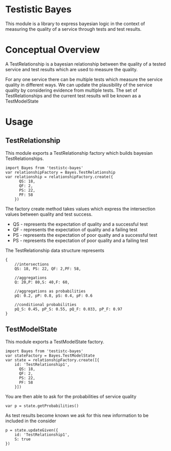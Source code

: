 # Testistic  Bayes

This module is a library to express bayesian logic in the context of measuring the quality of a service through tests and test results.

# Conceptual Overview

A TestRelationship is a bayesian relationship between the quality of a tested service and test results which are used to measure the quality.

For any one service there can be multiple tests which measure the service quality in different ways.
We can update the plausibility of the service quality by considering evidence from multiple tests.  The set of TestRelationships and the current test results will be known as a TestModelState

# Usage

## TestRelationship

This module exports a TestRelationship factory which builds bayesian TestRelationships.

```
import Bayes from 'testistc-bayes'
var relationshipFactory = Bayes.TestRelationship
var relationship = relationshipFactory.create({
      QS: 18,
      QF: 2,
      PS: 22,
      PF: 58
    })
```

The factory create method takes values which express the intersection values between quality and test success.
- QS - represents the expectation of quality and a successful test
- QF - represents the expectation of quality and a failing test
- PS - represents the expectation of poor qualty and a successful test
- PS - represents the expectation of poor quality and a failing test

The TestRelationship data structure represents
```
{ 
    //intersections
    QS: 18, PS: 22, QF: 2,PF: 58,                                                                                            
    
    //aggregations
    Q: 20,P: 80,S: 40,F: 60,                                                                                                 

    //aggregations as probabilities           
    pQ: 0.2, pP: 0.8, pS: 0.4, pF: 0.6

    //conditional probabilities
    pQ_S: 0.45, pP_S: 0.55, pQ_F: 0.033, pP_F: 0.97  
}
```

## TestModelState 

This module exports a TestModelState factory.

```
import Bayes from 'testistc-bayes'
var stateFactory = Bayes.TestModelState
var state = relationshipFactory.create([{
    id: 'TestRelationship1',
      QS: 18,
      QF: 2,
      PS: 22,
      PF: 58
    }])
```

You are then able to ask for the probabilities of service quality

```
var p = state.getProbabilities()
```

As test results become known we ask for this new information to be included in the consider
```
p = state.updateGiven({ 
    id: 'TestRelationship1',
    S: true
})
```